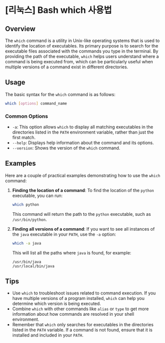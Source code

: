 # [리눅스] Bash which 사용법

## Overview
The `which` command is a utility in Unix-like operating systems that is used to identify the location of executables. Its primary purpose is to search for the executable files associated with the commands you type in the terminal. By providing the path of the executable, `which` helps users understand where a command is being executed from, which can be particularly useful when multiple versions of a command exist in different directories.

## Usage
The basic syntax for the `which` command is as follows:

```bash
which [options] command_name
```

### Common Options
- `-a`: This option allows `which` to display all matching executables in the directories listed in the `PATH` environment variable, rather than just the first match.
- `--help`: Displays help information about the command and its options.
- `--version`: Shows the version of the `which` command.

## Examples
Here are a couple of practical examples demonstrating how to use the `which` command:

1. **Finding the location of a command**:
   To find the location of the `python` executable, you can run:

   ```bash
   which python
   ```

   This command will return the path to the `python` executable, such as `/usr/bin/python`.

2. **Finding all versions of a command**:
   If you want to see all instances of the `java` executable in your `PATH`, use the `-a` option:

   ```bash
   which -a java
   ```

   This will list all the paths where `java` is found, for example:

   ```
   /usr/bin/java
   /usr/local/bin/java
   ```

## Tips
- Use `which` to troubleshoot issues related to command execution. If you have multiple versions of a program installed, `which` can help you determine which version is being executed.
- Combine `which` with other commands like `alias` or `type` to get more information about how commands are resolved in your shell environment.
- Remember that `which` only searches for executables in the directories listed in the `PATH` variable. If a command is not found, ensure that it is installed and included in your `PATH`.
